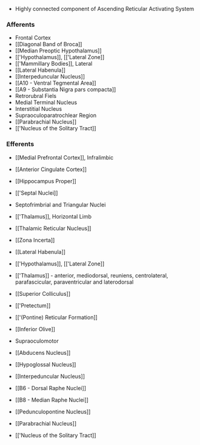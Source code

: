 - Highly connected component of Ascending Reticular Activating System
### Afferents
- Frontal Cortex
- [[Diagonal Band of Broca]]
- [[Median Preoptic Hypothalamus]]
- [['Hypothalamus]], [['Lateral Zone]]
- [['Mammillary Bodies]], Lateral
- [[Lateral Habenula]]
- [[Interpeduncular Nucleus]]
- [[A10 - Ventral Tegmental Area]]
- [[A9 - Substantia Nigra pars compacta]]
- Retrorubral Fiels
- Medial Terminal Nucleus
- Interstitial Nucleus
- Supraoculoparatrochlear Region
- [[Parabrachial Nucleus]]
- [['Nucleus of the Solitary Tract]]
### Efferents
- [[Medial Prefrontal Cortex]], Infralimbic
- [[Anterior Cingulate Cortex]]
- [[Hippocampus Proper]]
- [['Septal Nuclei]]
- Septofrimbrial and Triangular Nuclei
- [['Thalamus]], Horizontal Limb
- [[Thalamic Reticular Nucleus]]
- [[Zona Incerta]]
- [[Lateral Habenula]]
- [['Hypothalamus]], [['Lateral Zone]]
- [['Thalamus]] - anterior, mediodorsal, reuniens, centrolateral, parafascicular, paraventricular and laterodorsal

- [[Superior Colliculus]]
- [['Pretectum]]
- [['(Pontine) Reticular Formation]]
- [[Inferior Olive]]
- Supraoculomotor
- [[Abducens Nucleus]]
- [[Hypoglossal Nucleus]]
- [[Interpeduncular Nucleus]]
- [[B6 - Dorsal Raphe Nuclei]]
- [[B8 - Median Raphe Nuclei]]
- [[Pedunculopontine Nucleus]]
- [[Parabrachial Nucleus]]
- [['Nucleus of the Solitary Tract]]